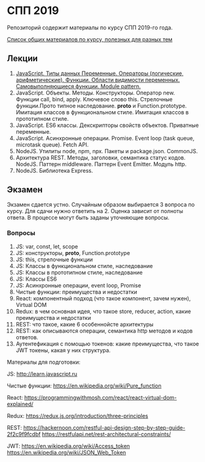 ﻿# СПП 2019

Репозиторий содержит материалы по курсу СПП 2019-го года.

[Список общих материалов по курсу, полезных для разных тем](./books.md)

## Лекции
1. [JavaScript. Типы данных Переменные. Операторы (логические, арифметические). Функции. Области видимости переменных. Самовыполняющиеся функции. Module pattern.](./lecture1.md)
2. JavaScript. Объекты. Методы. Конструкторы. Оператор new. Функции call, bind, apply. Ключевое слово this. Стрелочные функции.Прото типное наследование. __proto__ и Function.prototype. Имитация классов в функциональном стиле. Имитация классов в прототипном стиле.
3. JavaScript. ES6 классы. Декскрипторы свойств объектов. Приватные переменные.
4. JavaScript. Асинхронные операции. Promise. Event loop (task queue, microtask queue). Fetch API.
5. NodeJS. Утилиты node, npm, npx. Пакеты и package.json. CommonJS. 
6. Архитектура REST. Методы, заголовки, семантика статус кодов. NodeJS. Паттерн middleware. Паттерн Event Emitter. Модуль http.
7. NodeJS. Библиотека Express.

## Экзамен
Экзамен сдается устно. Случайным образом выбирается 3 вопроса по курсу. Для сдачи нужно ответить на 2. Оценка зависит от полноты ответа. В процессе могут быть заданы уточняющие вопросы.

### Вопросы
1. JS: var, const, let, scope
2. JS: конструкторы, __proto__, Function.prototype
3. JS: this, стрелочные функции
4. JS: Классы в функциональном стиле, наследование
5. JS: Классы в прототипном стиле, наследование
6. JS: Классы ES6
7. JS: Асинхронные операции, event loop, Promise
8. Чистые функции: преимущества и недостатки
9. React: компонентный подход (что такое компонент, зачем нужен), Virtual DOM
10. Redux: в чем основная идея, что такое store, reducer, action, какие преимущества и недостатки
11. REST: что такое, какие 6 особеннойсте архитектуры
12. REST: как описываются операции, семантика http методов и кодов ответов.
13. Аутентефикация с помощью токенов: какие преимущества, что такое JWT токены, какая у них структура.

Материалы для подготовки:

JS: http://learn.javascript.ru

Чистые функции: https://en.wikipedia.org/wiki/Pure_function

React: https://programmingwithmosh.com/react/react-virtual-dom-explained/

Redux: https://redux.js.org/introduction/three-principles

REST: 
https://hackernoon.com/restful-api-design-step-by-step-guide-2f2c9f9fcdbf
https://restfulapi.net/rest-architectural-constraints/

JWT:
https://en.wikipedia.org/wiki/Access_token
https://en.wikipedia.org/wiki/JSON_Web_Token